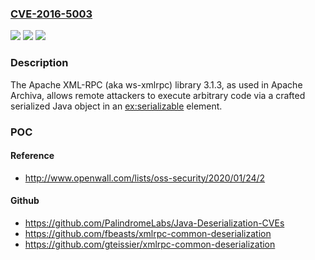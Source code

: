 ### [CVE-2016-5003](https://cve.mitre.org/cgi-bin/cvename.cgi?name=CVE-2016-5003)
![](https://img.shields.io/static/v1?label=Product&message=n%2Fa&color=blue)
![](https://img.shields.io/static/v1?label=Version&message=%3D%20n%2Fa%20&color=brighgreen)
![](https://img.shields.io/static/v1?label=Vulnerability&message=n%2Fa&color=brighgreen)

### Description

The Apache XML-RPC (aka ws-xmlrpc) library 3.1.3, as used in Apache Archiva, allows remote attackers to execute arbitrary code via a crafted serialized Java object in an <ex:serializable> element.

### POC

#### Reference
- http://www.openwall.com/lists/oss-security/2020/01/24/2

#### Github
- https://github.com/PalindromeLabs/Java-Deserialization-CVEs
- https://github.com/fbeasts/xmlrpc-common-deserialization
- https://github.com/gteissier/xmlrpc-common-deserialization

